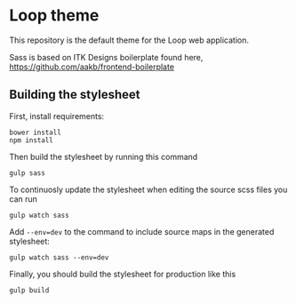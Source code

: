 Loop theme
==========

This repository is the default theme for the Loop web application.

Sass is based on ITK Designs boilerplate found here, https://github.com/aakb/frontend-boilerplate


Building the stylesheet
-----------------------

First, install requirements:

```
bower install
npm install
```

Then build the stylesheet by running this command

```
gulp sass
```

To continuosly update the stylesheet when editing the source scss files you can run

```
gulp watch sass
```

Add `--env=dev` to the command to include source maps in the generated stylesheet:

```
gulp watch sass --env=dev
```

Finally, you should build the stylesheet for production like this
```
gulp build
```
